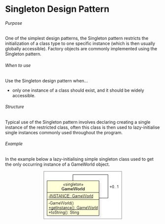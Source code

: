 Singleton Design Pattern
===

###### Purpose

One of the simplest design patterns, the Singleton pattern restricts the initialization of a class type to one specific instance (which is then usually globally accessible). Factory objects are commonly implemented using the Singleton pattern.

###### When to use

Use the Singleton design pattern when…

+ only one instance of a class should exist, and it should be widely accessible.

###### Structure

Typical use of the Singleton pattern involves declaring creating a single instance of the restricted class, often this class is then used to lazy-initialise single instances commonly used throughout the program.

###### Example
In the example below a lazy-initialising simple singleton class used to get the only occurring instance of a GameWorld object.

<p align="center">
	<img style="border: 1px solid grey;" src="https://raw.githubusercontent.com/CaptainHillman/Liopleurodon/develop/design_patterns/diagram_singleton.jpg"/>
</p>